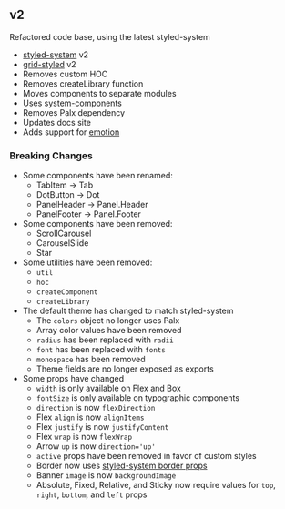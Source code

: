 
## v2

Refactored code base, using the latest styled-system

- [styled-system](https://github.com/jxnblk/styled-system) v2
- [grid-styled](https://github.com/jxnblk/grid-styled) v2
- Removes custom HOC
- Removes createLibrary function
- Moves components to separate modules
- Uses [system-components](https://github.com/jxnblk/styled-system/tree/master/system-components)
- Removes Palx dependency
- Updates docs site
- Adds support for [emotion][emotion]

### Breaking Changes

- Some components have been renamed:
  - TabItem -> Tab
  - DotButton -> Dot
  - PanelHeader -> Panel.Header
  - PanelFooter -> Panel.Footer
- Some components have been removed:
  - ScrollCarousel
  - CarouselSlide
  - Star
- Some utilities have been removed:
  - `util`
  - `hoc`
  - `createComponent`
  - `createLibrary`
- The default theme has changed to match styled-system
  - The `colors` object no longer uses Palx
  - Array color values have been removed
  - `radius` has been replaced with `radii`
  - `font` has been replaced with `fonts`
  - `monospace` has been removed
  - Theme fields are no longer exposed as exports
- Some props have changed
  - `width` is only available on Flex and Box
  - `fontSize` is only available on typographic components
  - `direction` is now `flexDirection`
  - Flex `align` is now `alignItems`
  - Flex `justify` is now `justifyContent`
  - Flex `wrap` is now `flexWrap`
  - Arrow `up` is now `direction='up'`
  - `active` props have been removed in favor of custom styles
  - Border now uses [styled-system border props](https://github.com/jxnblk/styled-system#borders)
  - Banner `image` is now `backgroundImage`
  - Absolute, Fixed, Relative, and Sticky now require values for `top`, `right`, `bottom`, and `left` props


[emotion]: https://github.com/emotion-js/emotion
